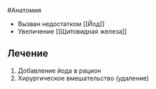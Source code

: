 #Анатомия 
- Вызван недостатком [[Йод]]
- Увеличение [[Щитовидная железа]]
## Лечение
1. Добавление йода в рацион
2. Хирургическое вмешательство (удаление)
